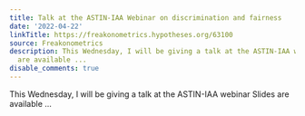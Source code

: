 ```yaml
---
title: Talk at the ASTIN-IAA Webinar on discrimination and fairness
date: '2022-04-22'
linkTitle: https://freakonometrics.hypotheses.org/63100
source: Freakonometrics
description: This Wednesday, I will be giving a talk at the ASTIN-IAA webinar Slides
  are available ...
disable_comments: true
---
```

This Wednesday, I will be giving a talk at the ASTIN-IAA webinar Slides are available ...